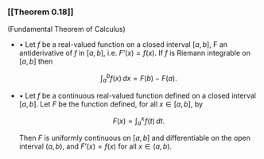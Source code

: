### [[Theorem 0.18]]

(Fundamental Theorem of Calculus)

- • Let $f$ be a real-valued function on a closed interval $[ a , b ]$, F an antiderivative of $f$ in $[ a , b ]$, i.e. $F’(x)=f(x)$. If $f$ is Riemann integrable on $[a,b]$ then

  $$ \int _{a}^{b}f(x)\,dx=F(b)-F(a). $$

- • Let $f$ be a continuous real-valued function defined on a closed interval $[a, b]$. Let $F$ be the function defined, for all $x \in [a, b]$, by

  $$ F(x)=\int _{a}^{x}\!f(t)\,dt. $$

  Then $F$ is uniformly continuous on $[a, b]$ and differentiable on the open interval $(a, b)$, and $F’(x)=f(x)$ for all $x\in (a, b)$.